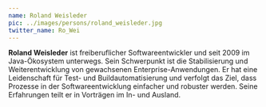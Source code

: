 ```yaml
---
name: Roland Weisleder
pic: ../images/persons/roland_weisleder.jpg
twitter_name: Ro_Wei
---
```


**Roland Weisleder** ist freiberuflicher Softwareentwickler und seit 2009 im Java-Ökosystem unterwegs. Sein Schwerpunkt ist die Stabilisierung und Weiterentwicklung von gewachsenen Enterprise-Anwendungen. Er hat eine Leidenschaft für Test- und Buildautomatisierung und verfolgt das Ziel, dass Prozesse in der Softwareentwicklung einfacher und robuster werden. Seine Erfahrungen teilt er in Vorträgen im In- und Ausland.
